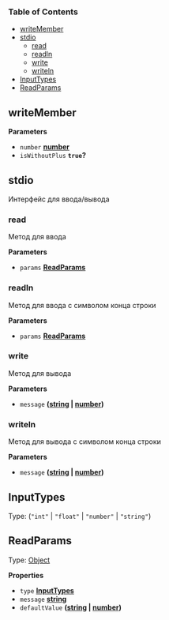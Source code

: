 <!-- Generated by documentation.js. Update this documentation by updating the source code. -->

### Table of Contents

-   [writeMember](#writemember)
-   [stdio](#stdio)
    -   [read](#read)
    -   [readln](#readln)
    -   [write](#write)
    -   [writeln](#writeln)
-   [InputTypes](#inputtypes)
-   [ReadParams](#readparams)

## writeMember

**Parameters**

-   `number` **[number](https://developer.mozilla.org/docs/Web/JavaScript/Reference/Global_Objects/Number)** 
-   `isWithoutPlus` **`true`?** 

## stdio

Интерфейс для ввода/вывода

### read

Метод для ввода

**Parameters**

-   `params` **[ReadParams](#readparams)** 

### readln

Метод для ввода с символом конца строки

**Parameters**

-   `params` **[ReadParams](#readparams)** 

### write

Метод для вывода

**Parameters**

-   `message` **([string](https://developer.mozilla.org/docs/Web/JavaScript/Reference/Global_Objects/String) \| [number](https://developer.mozilla.org/docs/Web/JavaScript/Reference/Global_Objects/Number))** 

### writeln

Метод для вывода с символом конца строки

**Parameters**

-   `message` **([string](https://developer.mozilla.org/docs/Web/JavaScript/Reference/Global_Objects/String) \| [number](https://developer.mozilla.org/docs/Web/JavaScript/Reference/Global_Objects/Number))** 

## InputTypes

Type: (`"int"` \| `"float"` \| `"number"` \| `"string"`)

## ReadParams

Type: [Object](https://developer.mozilla.org/docs/Web/JavaScript/Reference/Global_Objects/Object)

**Properties**

-   `type` **[InputTypes](#inputtypes)** 
-   `message` **[string](https://developer.mozilla.org/docs/Web/JavaScript/Reference/Global_Objects/String)** 
-   `defaultValue` **([string](https://developer.mozilla.org/docs/Web/JavaScript/Reference/Global_Objects/String) \| [number](https://developer.mozilla.org/docs/Web/JavaScript/Reference/Global_Objects/Number))** 
